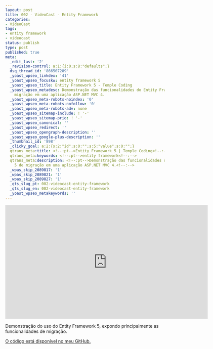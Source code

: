 ```yaml
---
layout: post
title: 002 - VideoCast - Entity Framework
categories:
- VideoCast
tags:
- entity framework
- videocast
status: publish
type: post
published: true
meta:
  _edit_last: '2'
  _revision-control: a:1:{i:0;s:8:"defaults";}
  dsq_thread_id: '866507289'
  _yoast_wpseo_linkdex: '41'
  _yoast_wpseo_focuskw: entity framework 5
  _yoast_wpseo_title: Entity Framework 5 - Temple Coding
  _yoast_wpseo_metadesc: Demonstração das funcionalidades do Entity Framework 5 de
    migração em uma aplicação ASP.NET MVC 4.
  _yoast_wpseo_meta-robots-noindex: '0'
  _yoast_wpseo_meta-robots-nofollow: '0'
  _yoast_wpseo_meta-robots-adv: none
  _yoast_wpseo_sitemap-include: ! '-'
  _yoast_wpseo_sitemap-prio: ! '-'
  _yoast_wpseo_canonical: ''
  _yoast_wpseo_redirect: ''
  _yoast_wpseo_opengraph-description: ''
  _yoast_wpseo_google-plus-description: ''
  _thumbnail_id: '898'
  _clicky_goal: a:2:{s:2:"id";s:0:"";s:5:"value";s:0:"";}
  qtrans_meta:title: <!--:pt-->Entity Framework 5 | Temple Coding<!--:-->
  qtrans_meta:keywords: <!--:pt-->entity framework<!--:-->
  qtrans_meta:description: <!--:pt-->Demonstração das funcionalidades do Entity Framework
    5 de migração em uma aplicação ASP.NET MVC 4.<!--:-->
  _wpas_skip_2089817: '1'
  _wpas_skip_2089821: '1'
  _wpas_skip_2089827: '1'
  _qts_slug_pt: 002-videocast-entity-framework
  _qts_slug_en: 002-videocast-entity-framework
  _yoast_wpseo_metakeywords: ''
---
```

<!--:pt--><iframe src="http://www.youtube.com/embed/OMFHnWWUPGI" frameborder="0" width="640" height="360"></iframe>

Demonstração do uso do Entity Framework 5, expondo principalmente as funcionalidades de migração.

<a href="htps://github.com/vintem/MeAnota" target="_blank">O código está disponível no meu GitHub.</a><!--:-->
